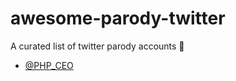 # awesome-parody-twitter
A curated list of twitter parody accounts 🐓

* [@PHP_CEO](https://twitter.com/PHP_CEO)
